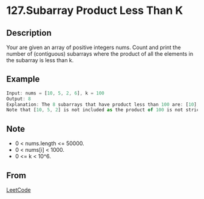 # 127.Subarray Product Less Than K

## Description

Your are given an array of positive integers nums.
Count and print the number of (contiguous) subarrays where the product of all the elements in the subarray is less than k.

## Example

```javascript
Input: nums = [10, 5, 2, 6], k = 100
Output: 8
Explanation: The 8 subarrays that have product less than 100 are: [10], [5], [2], [6], [10, 5], [5, 2], [2, 6], [5, 2, 6].
Note that [10, 5, 2] is not included as the product of 100 is not strictly less than k.
```

## Note

* 0 < nums.length <= 50000.
* 0 < nums[i] < 1000.
* 0 <= k < 10^6.

## From

[LeetCode](https://leetcode.com/problems/subarray-product-less-than-k)
